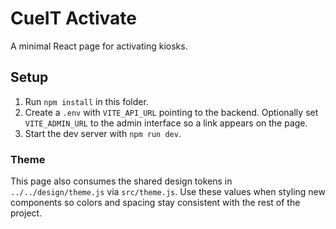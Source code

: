 # CueIT Activate

A minimal React page for activating kiosks.

## Setup
1. Run `npm install` in this folder.
2. Create a `.env` with `VITE_API_URL` pointing to the backend. Optionally set
   `VITE_ADMIN_URL` to the admin interface so a link appears on the page.
3. Start the dev server with `npm run dev`.

### Theme

This page also consumes the shared design tokens in `../../design/theme.js` via
`src/theme.js`. Use these values when styling new components so colors and
spacing stay consistent with the rest of the project.
